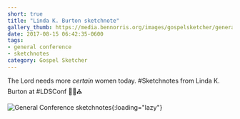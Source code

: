 ```yaml
---
short: true
title: "Linda K. Burton sketchnote"
gallery_thumb: https://media.bennorris.org/images/gospelsketcher/general-conference/apr-2017/apr-17-0-burton.jpg
date: 2017-08-15 06:42:35-0600
tags:
- general conference
- sketchnotes
category: Gospel Sketcher
---
```


The Lord needs more _certain_ women today. #Sketchnotes from Linda K. Burton at #LDSConf ✍🏼⛪️

![General Conference sketchnotes](https://media.bennorris.org/images/gospelsketcher/general-conference/apr-2017/apr-17-0-burton.jpg){:loading="lazy"}
